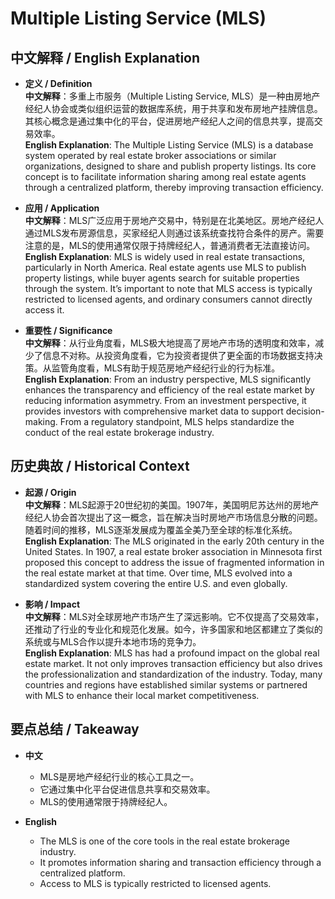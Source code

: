 # Multiple Listing Service (MLS)

## 中文解释 / English Explanation

* **定义 / Definition**  
  **中文解释**：多重上市服务（Multiple Listing Service, MLS）是一种由房地产经纪人协会或类似组织运营的数据库系统，用于共享和发布房地产挂牌信息。其核心概念是通过集中化的平台，促进房地产经纪人之间的信息共享，提高交易效率。  
  **English Explanation**: The Multiple Listing Service (MLS) is a database system operated by real estate broker associations or similar organizations, designed to share and publish property listings. Its core concept is to facilitate information sharing among real estate agents through a centralized platform, thereby improving transaction efficiency.

* **应用 / Application**  
  **中文解释**：MLS广泛应用于房地产交易中，特别是在北美地区。房地产经纪人通过MLS发布房源信息，买家经纪人则通过该系统查找符合条件的房产。需要注意的是，MLS的使用通常仅限于持牌经纪人，普通消费者无法直接访问。  
  **English Explanation**: MLS is widely used in real estate transactions, particularly in North America. Real estate agents use MLS to publish property listings, while buyer agents search for suitable properties through the system. It’s important to note that MLS access is typically restricted to licensed agents, and ordinary consumers cannot directly access it.

* **重要性 / Significance**  
  **中文解释**：从行业角度看，MLS极大地提高了房地产市场的透明度和效率，减少了信息不对称。从投资角度看，它为投资者提供了更全面的市场数据支持决策。从监管角度看，MLS有助于规范房地产经纪行业的行为标准。  
  **English Explanation**: From an industry perspective, MLS significantly enhances the transparency and efficiency of the real estate market by reducing information asymmetry. From an investment perspective, it provides investors with comprehensive market data to support decision-making. From a regulatory standpoint, MLS helps standardize the conduct of the real estate brokerage industry.

## 历史典故 / Historical Context

* **起源 / Origin**  
  **中文解释**：MLS起源于20世纪初的美国。1907年，美国明尼苏达州的房地产经纪人协会首次提出了这一概念，旨在解决当时房地产市场信息分散的问题。随着时间的推移，MLS逐渐发展成为覆盖全美乃至全球的标准化系统。  
  **English Explanation**: The MLS originated in the early 20th century in the United States. In 1907, a real estate broker association in Minnesota first proposed this concept to address the issue of fragmented information in the real estate market at that time. Over time, MLS evolved into a standardized system covering the entire U.S. and even globally.

* **影响 / Impact**  
  **中文解释**：MLS对全球房地产市场产生了深远影响。它不仅提高了交易效率，还推动了行业的专业化和规范化发展。如今，许多国家和地区都建立了类似的系统或与MLS合作以提升本地市场的竞争力。  
  **English Explanation**: MLS has had a profound impact on the global real estate market. It not only improves transaction efficiency but also drives the professionalization and standardization of the industry. Today, many countries and regions have established similar systems or partnered with MLS to enhance their local market competitiveness.

## 要点总结 / Takeaway

* **中文**  
  - MLS是房地产经纪行业的核心工具之一。
  - 它通过集中化平台促进信息共享和交易效率。
  - MLS的使用通常限于持牌经纪人。

* **English**  
  - The MLS is one of the core tools in the real estate brokerage industry.
  - It promotes information sharing and transaction efficiency through a centralized platform.
  - Access to MLS is typically restricted to licensed agents.
